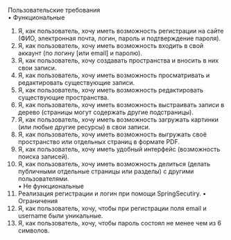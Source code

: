 Пользовательские требования  
•	Функциональные
1.	Я, как пользователь, хочу иметь возможность регистрации на сайте (ФИО, электронная почта, логин, пароль и подтверждение пароля).
2.	Я, как пользователь, хочу иметь возможность входить в свой аккаунт (по логину [или email] и паролю).
3.	Я, как пользователь, хочу создавать пространства и вносить в них свои записи.
4.	 Я, как пользователь, хочу иметь возможность просматривать и редактировать существующие записи.
5.	Я, как пользователь, хочу иметь возможность редактировать существующие пространства.
6.	Я, как пользователь, хочу иметь возможность выстраивать записи в дерево (страницы могут содержать другие подстраницы).
7.	Я, как пользователь, хочу иметь возможность загружать картинки (или любые другие ресурсы) в свои записи.
8.	Я, как пользователь, хочу иметь возможность выгружать своё пространство или отдельных страниц в формате PDF.
9.	Я, как пользователь, хочу иметь удобный интерфейс (возможность поиска записей).
10.	Я, как пользователь, хочу иметь возможность делиться (делать публичными отдельные страницы или разделы) с другими пользователями.  
•	Не функциональные  
1.	Реализация регистрации и логин при помощи SpringSecutiry.
•	Ограничения
1.	Я, как пользователь, хочу, чтобы при регистрации поля email и username были уникальные.
2.	Я, как пользователь, хочу, чтобы пароль состоял не менее чем из 6 символов.

